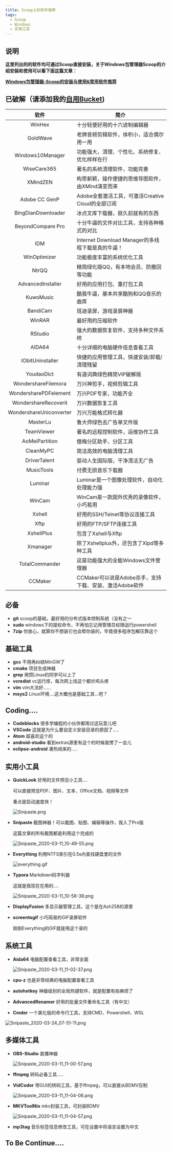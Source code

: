 ```yaml
---
title: Scoop上的软件推荐
tags:
  - Scoop
  - Windows
  - 实用工具
---
```


## 说明

**这里列出的的软件均可通过Scoop直接安装，关于Windows包管理器Scoop的介绍安装和使用可以看下面这篇文章：**

**[Windows包管理器-Scoop的安装与使用&常用软件推荐](/_posts/2020-03-09-Windows包管理器-Scoop的安装与使用&常用软件推荐/)**

## 已破解（请添加我的[自用Bucket](https://github.com/l-trump/scoop-raresoft))

| 软件 | 简介 |
|:--------:|-------------|
| WinHex | 十分轻便好用的十六进制编辑器 |
| GoldWave | 老牌音频剪辑软件，体积小，适合偶尔用一用 |
| Windows10Manager | 功能强大，清理、个性化、系统修复、优化样样在行    |
| WiseCare365 | 著名的系统清理软件，功能完善 |
| XMindZEN | 构思新颖，操作便捷的思维导图软件，由XMind演变而来 |
| Adobe CC GenP | Adobe全套激活工具，可激活Creative Cloud的全部订阅 |
| BingDianDownloader | 冰点文库下载器，挺久前就有的东西 |
| BeyondCompare Pro| 十分牛逼的文件对比工具，支持各种格式的对比 |
| IDM | Internet Download Manager的多线程下载是真的牛逼！|
| WinOptimizer | 功能极度丰富的系统优化工具 |
| NtrQQ | 精简绿化版QQ，有本地会员、防撤回等功能 |
| AdvancedInstaller | 好用的应用打包、重打包工具 |
| KuwoMusic | 酷我牛逼，基本共享酷狗和QQ音乐的曲库 |
| BandiCam | 班迪录屏，游戏录屏神器 |
| WinRAR | 最好用的压缩软件 |
| RStudio | 强大的数据恢复软件，支持多种文件系统 |
| AIDA64 | 十分详细的电脑硬件信息查看工具 |
| IObitUninstaller | 快捷的应用管理工具，快速安装/卸载/清理残留 |
| YoudaoDict | 有道词典绿色精简VIP破解版 |
| WondershareFilemora | 万兴神剪手，视频剪辑工具 |
| WondersharePDFelement| 万兴PDF专家，功能齐全 |
| WondershareRecoverit | 万兴数据恢复工具 |
| WondershareUniconverter | 万兴万能格式转化器 |
| MasterLu | 鲁大师绿色去广告单文件版 |
| TeamViewer | 著名的远程控制软件，运维协作工具 |
| AoMeiPartition | 傲梅分区助手，分区工具 |
| CleanMyPC | 简洁高效的电脑清理工具 |
| DriverTalent | 驱动人生国际版，干净清洁无广告 |
| MusicTools | 付费无损音乐下载器 |
| Luminar | Luminar是一个图像处理软件，自动化处理能力强 |
| WinCam | WinCam是一款国外优秀的录像软件，小巧易用 |
| Xshell | 好用的SSH/Telnet等协议连接工具 |
| Xftp | 好用的FTP/SFTP连接工具 |
| XshellPlus | 包含了Xshell与Xftp |
| Xmanager | 除了Xshellplus外，还包含了Xlpd等多种工具 |
| TotalCommander | 这是功能强大的全能Windows文件管理器 |
| CCMaker | CCMaker可以说是Adobe杀手，支持下载、安装、激活Adobe软件 |

## 必备

- **git**  scoop的基础，最好用的分布式版本控制系统（没有之一
- **sudo**  windows下的提权命令，不再怕忘记用管理员权限运行powershell
- **7zip**  你放心，就算你不想装它也会帮你装的，毕竟很多程序包解压靠这个

## 基础工具

- **gcc**  不用再纠结MinGW了
- **cmake**  项目生成神器
- **grep**  用惯Linux的同学可以上了
- **vcredist**  vc运行库，每次网上找这个都炒鸡头疼
- **vim**  vim大法好......
- **msys2**  Linux环境....这大概也是基础工具...吧？

## Coding....

- **Codeblocks**  很多学编程的小伙伴都用过这玩意儿吧
- **VSCode**  这就是为什么要自定义安装目录的原因了.....
- **Atom**  超喜欢这个的
- **android-studio**  看到extras源里有这个的时候我愣了一会儿
- **eclipse-android**  凑热闹来的.....

## 实用小工具

- **QuickLook**  好用的文件预览小工具....
  
  可以直接预览PDF、图片、文本、Office文档、视频等文件
  
  重点是启动速度快！
  
  ![Snipaste.png](https://xqhma.oss-cn-hangzhou.aliyuncs.com/image/Snipaste_2020-03-11_10-41-04.png)
  
- **Snipaste**  截图神器！可以截图、贴图、编辑等操作，我入了Pro版

  这篇文章的所有截图都是利用这个完成的

  ![Snipaste_2020-03-11_10-49-55.png](https://xqhma.oss-cn-hangzhou.aliyuncs.com/image/Snipaste_2020-03-11_10-49-55.png)

- **Everything**  利用NTFS索引在0.5s内查找硬盘里的文件

  ![everything.gif](https://xqhma.oss-cn-hangzhou.aliyuncs.com/image/everything.gif)

- **Typora**  Markdown码字利器

  这就是我现在在用的....
  
  ![Snipaste_2020-03-11_10-58-38.png](https://xqhma.oss-cn-hangzhou.aliyuncs.com/image/Snipaste_2020-03-11_10-58-38.png)

- **DisplayFusion**  多显示器管理工具，这个是在Ash258的源里

- **screentogif**  小巧简易的GIF录屏软件

  刚刚Everything的GIF就是用这个录的

## 系统工具

- **Aida64**  电脑配置查看工具，非常全面

  ![Snipaste_2020-03-11_11-02-37.png](https://xqhma.oss-cn-hangzhou.aliyuncs.com/image/Snipaste_2020-03-11_11-02-37.png)

- **cpu-z**  也是非常经典的电脑配置查看工具

- **autohotkey**  神器级别的全局热键软件，就是配置有些麻烦了

- **AdvancedRenamer**  好用的批量文件重命名工具（有中文）

- **Cmder**  一个美化版的命令行工具，支持CMD、Powershell、WSL

![Snipaste_2020-03-24_07-51-11.png](https://xqhma.oss-cn-hangzhou.aliyuncs.com/image/Snipaste_2020-03-24_07-51-11.png)

## 多媒体工具

- **OBS-Studio**  直播神器

  ![Snipaste_2020-03-11_11-00-57.png](https://xqhma.oss-cn-hangzhou.aliyuncs.com/image/Snipaste_2020-03-11_11-00-57.png)

- **ffmpeg**  转码必备工具.....

- **VidCoder**  带GUI的转码工具，基于ffmpeg，可以直接从BDMV压制

  ![Snipaste_2020-03-11_11-04-06.png](https://xqhma.oss-cn-hangzhou.aliyuncs.com/image/Snipaste_2020-03-11_11-04-06.png)

- **MKVToolNix**  mkv封装工具，可封装BDMV

  ![Snipaste_2020-03-11_11-04-57.png](https://xqhma.oss-cn-hangzhou.aliyuncs.com/image/Snipaste_2020-03-11_11-04-57.png)

- **mp3tag** 音乐标签信息修改工具，可在设置中将语言设置为中文

## To Be Continue....